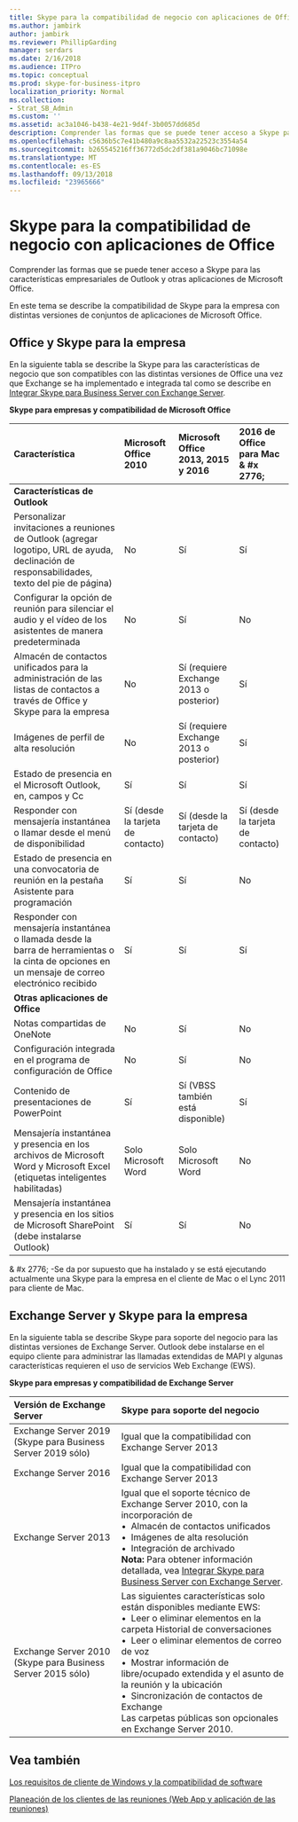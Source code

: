 ```yaml
---
title: Skype para la compatibilidad de negocio con aplicaciones de Office
ms.author: jambirk
author: jambirk
ms.reviewer: PhillipGarding
manager: serdars
ms.date: 2/16/2018
ms.audience: ITPro
ms.topic: conceptual
ms.prod: skype-for-business-itpro
localization_priority: Normal
ms.collection:
- Strat_SB_Admin
ms.custom: ''
ms.assetid: ac3a1046-b438-4e21-9d4f-3b0057dd685d
description: Comprender las formas que se puede tener acceso a Skype para las características empresariales de Outlook y otras aplicaciones de Microsoft Office.
ms.openlocfilehash: c5636b5c7e41b480a9c8aa5532a22523c3554a54
ms.sourcegitcommit: b265545216ff36772d5dc2df381a9046bc71098e
ms.translationtype: MT
ms.contentlocale: es-ES
ms.lasthandoff: 09/13/2018
ms.locfileid: "23965666"
---
```

# <a name="skype-for-business-compatibility-with-office-apps"></a>Skype para la compatibilidad de negocio con aplicaciones de Office
 
Comprender las formas que se puede tener acceso a Skype para las características empresariales de Outlook y otras aplicaciones de Microsoft Office.
  
En este tema se describe la compatibilidad de Skype para la empresa con distintas versiones de conjuntos de aplicaciones de Microsoft Office. 
  
## <a name="office-and-skype-for-business"></a>Office y Skype para la empresa

En la siguiente tabla se describe la Skype para las características de negocio que son compatibles con las distintas versiones de Office una vez que Exchange se ha implementado e integrada tal como se describe en [Integrar Skype para Business Server con Exchange Server](../../deploy/integrate-with-exchange-server/integrate-with-exchange-server.md).
  
**Skype para empresas y compatibilidad de Microsoft Office**

|**Característica**|**Microsoft Office 2010**|**Microsoft Office 2013, 2015 y 2016**|**2016 de Office para Mac** & #x 2776; |
|:-----|:-----|:-----|:-----|
|**Características de Outlook** ||||
|Personalizar invitaciones a reuniones de Outlook (agregar logotipo, URL de ayuda, declinación de responsabilidades, texto del pie de página)  |No  |Sí   |Sí|
|Configurar la opción de reunión para silenciar el audio y el vídeo de los asistentes de manera predeterminada    |No    |Sí    |No    |
|Almacén de contactos unificados para la administración de las listas de contactos a través de Office y Skype para la empresa    |No    |Sí (requiere Exchange 2013 o posterior)    |Sí    |
|Imágenes de perfil de alta resolución    |No    |Sí (requiere Exchange 2013 o posterior)    |Sí    |
|Estado de presencia en el Microsoft Outlook, en, campos y Cc    |Sí    |Sí    |Sí    |
|Responder con mensajería instantánea o llamar desde el menú de disponibilidad    |Sí (desde la tarjeta de contacto)    |Sí (desde la tarjeta de contacto)    |Sí (desde la tarjeta de contacto)    |
|Estado de presencia en una convocatoria de reunión en la pestaña Asistente para programación    |Sí    |Sí    |No    |
|Responder con mensajería instantánea o llamada desde la barra de herramientas o la cinta de opciones en un mensaje de correo electrónico recibido    |Sí    |Sí    |Sí    |
|**Otras aplicaciones de Office**   ||||
|Notas compartidas de OneNote    |No    |Sí    |No    |
|Configuración integrada en el programa de configuración de Office    |No    |Sí    |No    |
|Contenido de presentaciones de PowerPoint    |Sí    |Sí (VBSS también está disponible)    |Sí    |
|Mensajería instantánea y presencia en los archivos de Microsoft Word y Microsoft Excel (etiquetas inteligentes habilitadas)    |Solo Microsoft Word    |Solo Microsoft Word    |No    |
|Mensajería instantánea y presencia en los sitios de Microsoft SharePoint (debe instalarse Outlook)    |Sí    |Sí    |No    |
   
& #x 2776; -Se da por supuesto que ha instalado y se está ejecutando actualmente una Skype para la empresa en el cliente de Mac o el Lync 2011 para cliente de Mac.
  
## <a name="exchange-server-and-skype-for-business"></a>Exchange Server y Skype para la empresa

En la siguiente tabla se describe Skype para soporte del negocio para las distintas versiones de Exchange Server. Outlook debe instalarse en el equipo cliente para administrar las llamadas extendidas de MAPI y algunas características requieren el uso de servicios Web Exchange (EWS).
  
**Skype para empresas y compatibilidad de Exchange Server**

|**Versión de Exchange Server**|**Skype para soporte del negocio**|
|:-----|:-----|
|Exchange Server 2019 (Skype para Business Server 2019 sólo) |Igual que la compatibilidad con Exchange Server 2013    |
|Exchange Server 2016    |Igual que la compatibilidad con Exchange Server 2013  <br/> |
|Exchange Server 2013  <br/> |Igual que el soporte técnico de Exchange Server 2010, con la incorporación de  <br/>&bull;&nbsp;&nbsp;Almacén de contactos unificados  <br/>&bull;&nbsp;&nbsp;Imágenes de alta resolución  <br/>&bull;&nbsp;&nbsp;Integración de archivado  <br/> **Nota:** Para obtener información detallada, vea [Integrar Skype para Business Server con Exchange Server](../../deploy/integrate-with-exchange-server/integrate-with-exchange-server.md).  <br/> |
|Exchange Server 2010  <br/>(Skype para Business Server 2015 sólo) |Las siguientes características solo están disponibles mediante EWS:  <br/>&bull;&nbsp;&nbsp;Leer o eliminar elementos en la carpeta Historial de conversaciones  <br/>&bull;&nbsp;&nbsp;Leer o eliminar elementos de correo de voz  <br/>&bull;&nbsp;&nbsp;Mostrar información de libre/ocupado extendida y el asunto de la reunión y la ubicación  <br/>&bull;&nbsp;&nbsp;Sincronización de contactos de Exchange  <br/> Las carpetas públicas son opcionales en Exchange Server 2010.  <br/> |
   
## <a name="see-also"></a>Vea también
 
[Los requisitos de cliente de Windows y la compatibilidad de software](windows-requirements.md)
  
[Planeación de los clientes de las reuniones (Web App y aplicación de las reuniones)](meetings-clients.md)

